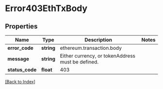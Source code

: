 # Error403EthTxBody

## Properties

Name | Type | Description | Notes
------------ | ------------- | ------------- | -------------
**error_code** | **string** | ethereum.transaction.body |
**message** | **string** | Either currency, or tokenAddress must be defined. |
**status_code** | **float** | 403 |

[[Back to Index]](../index.md)
